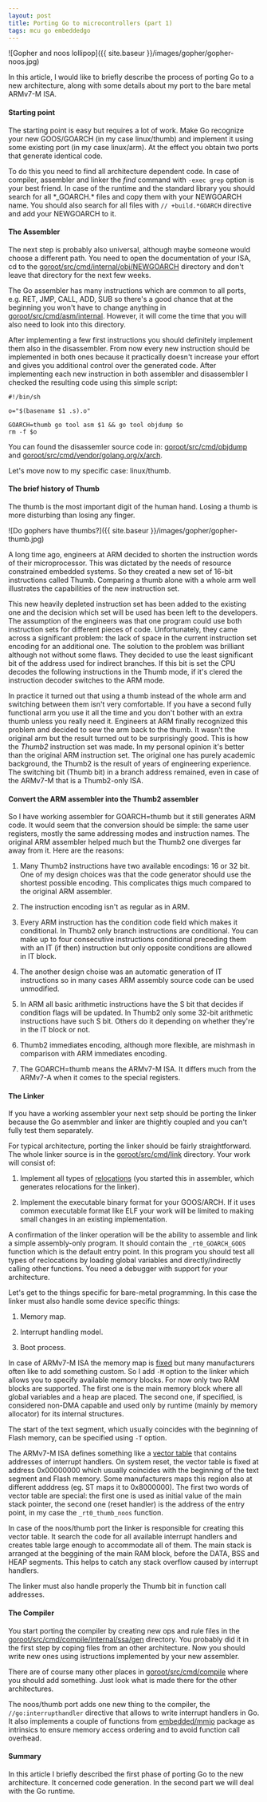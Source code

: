 ```yaml
---
layout: post
title: Porting Go to microcontrollers (part 1)
tags: mcu go embeddedgo
---
```


![Gopher and noos lollipop]({{ site.baseur }}/images/gopher/gopher-noos.jpg)

<!--more-->

In this article, I would like to briefly describe the process of porting Go to a new architecture, along with some details about my port to the bare metal ARMv7-M ISA.

#### Starting point

The starting point is easy but requires a lot of work. Make Go recognize your new GOOS/GOARCH (in my case linux/thumb) and implement it using some existing port (in my case linux/arm). At the effect you obtain two ports that generate identical code.

To do this you need to find all architecture dependent code. In case of compiler, assembler and linker the *find* command with `-exec grep` option is your best friend. In case of the runtime and the standard library you should search for all \*_GOARCH.\* files and copy them with your NEWGOARCH name. You should also search for all files with `// +build.*GOARCH` directive and add your NEWGOARCH to it.

#### The Assembler

The next step is probably also universal, although maybe someone would choose a different path. You need to open the documentation of your ISA, cd to the [goroot/src/cmd/internal/obj/NEWGOARCH](https://github.com/embeddedgo/go/tree/embedded/src/cmd/internal/obj/thumb) directory and don't leave that directory for the next few weeks.

The Go assembler has many instructions which are common to all ports, e.g. RET, JMP, CALL, ADD, SUB so there's a good chance that at the beginning you won't have to change anything in [goroot/src/cmd/asm/internal](https://github.com/embeddedgo/go/tree/embedded/src/cmd/asm/internal). However, it will come the time that you will also need to look into this directory.

After implementing a few first instructions you should definitely implement them also in the disassembler. From now every new instruction should be implemented in both ones because it practically doesn't increase your effort and gives you additional control over the generated code. After implementing each new instruction in both assembler and disassembler I checked the resulting code using this simple script:

```
#!/bin/sh

o="$(basename $1 .s).o"

GOARCH=thumb go tool asm $1 && go tool objdump $o
rm -f $o
```
You can found the disassemler source code in: [goroot/src/cmd/objdump](https://github.com/embeddedgo/go/tree/embedded/src/cmd/objdump) and [goroot/src/cmd/vendor/golang.org/x/arch](https://github.com/embeddedgo/go/tree/embedded/src/cmd/vendor/golang.org/x/arch).

Let's move now to my specific case: linux/thumb.

#### The brief history of Thumb

The thumb is the most important digit of the human hand. Losing a thumb is more disturbing than losing any finger.

![Do gophers have thumbs?]({{ site.baseur }}/images/gopher/gopher-thumb.jpg)

A long time ago, engineers at ARM decided to shorten the instruction words of
their microprocessor. This was dictated by the needs of resource constrained
embedded systems. So they created a new set of 16-bit instructions called Thumb.
Comparing a thumb alone with a whole arm well illustrates the capabilities of the new instruction set.

This new heavily depleted instruction set has been added to the existing one and the decision which set will be used has been left to the developers. The assumption of the engineers was that one program could use both instruction sets for different pieces of code. Unfortunately, they came across a significant problem: the lack of space in the current instruction set encoding for an additional one. The solution to the problem was brilliant although not without some flaws. They decided to use the least significant bit of the address used for indirect branches. If this bit is set the CPU decodes the following instructions in the Thumb mode, if it's clered the instruction decoder switches to the ARM mode.

In practice it turned out that using a thumb instead of the whole arm and switching between them isn't very comfortable. If you have a second fully functional arm you use it all the time and you don't bother with an extra thumb unless you really need it. Engineers at ARM finally recognized this problem and decided to sew the arm back to the thumb. It wasn't the original arm but the result turned out to be surprisingly good. This is how the *Thumb2* instruction set was made. In my personal opinion it's better than the original ARM instruction set. The original one has purely academic background, the Thumb2 is the result of years of engineering experience. The switching bit (Thumb bit) in a branch address remained, even in case of the ARMv7-M that is a Thumb2-only ISA.

#### Convert the ARM assembler into the Thumb2 assembler

So I have working assembler for GOARCH=thumb but it still generates ARM code. It would seem that the conversion should be simple: the same user registers,
mostly the same addressing modes and instruction names. The original ARM
assembler helped much but the Thumb2 one diverges far away from it. Here are the reasons:

1. Many Thumb2 instructions have two available encodings: 16 or 32 bit. One of my design choices was that the code generator should use the shortest possible encoding. This complicates thigs much compared to the original ARM assembler.

2. The instruction encoding isn't as regular as in ARM.

3. Every ARM instruction has the condition code field which makes it conditional. In Thumb2 only branch instructions are conditional. You can make up to four consecutive instructions conditional preceding them with an IT (if then) instruction but only opposite conditions are allowed in IT block.

4. The another design choise was an automatic generation of IT instructions so in many cases ARM assembly source code can be used unmodified.

5. In ARM all basic arithmetic instructions have the S bit that decides if condition flags will be updated. In Thumb2 only some 32-bit arithmetic instructions have such S bit. Others do it depending on whether they're in the IT block or not.

6. Thumb2 immediates encoding, although more flexible, are mishmash in comparison with ARM immediates encoding.

7. The GOARCH=thumb means the ARMv7-M ISA. It differs much from the ARMv7-A when it comes to the special registers.

#### The Linker

If you have a working assembler your next setp should be porting the linker because the Go asemmbler and linker are thightly coupled and you can't fully test them separately.

For typical architecture, porting the linker should be fairly straightforward. The whole linker source is in the [goroot/src/cmd/link](https://github.com/embeddedgo/go/tree/embedded/src/cmd/link) directory. Your work will consist of:

1. Implement all types of [relocations](https://www.altoros.com/blog/golang-internals-part-3-the-linker-object-files-and-relocations/) (you started this in assembler, which generates relocations for the linker).

2. Implement the executable binary format for your GOOS/ARCH. If it uses common executable format like ELF your work will be limited to making small changes in an existing implementation.

A confirmation of the linker operation will be the ability to assemble and link a simple assembly-only program. It should contain the `_rt0_GOARCH_GOOS` function which is the default entry point. In this program you should test all types of reclocations by loading global variables and directly/indirectly calling other functions. You need a debugger with support for your architecture.

Let's get to the things specific for bare-metal programming. In this case the linker must also handle some device specific things:

1. Memory map.

2. Interrupt handling model.

3. Boot process.

In case of ARMv7-M ISA the memory map is [fixed](http://infocenter.arm.com/help/index.jsp?topic=/com.arm.doc.dui0203h/BEIFDEEB.html) but many manufacturers often like to add something custom. So I add `-M` option to the linker which allows you to specify available memory blocks. For now only two RAM blocks are supported. The first one is the main memory block where all global variables and a heap are placed. The second one, if specified, is considered non-DMA capable and used only by runtime (mainly by memory allocator) for its internal structures.

The start of the text segment, which usually coincides with the beginning of Flash memory, can be specified using `-T` option.

The ARMv7-M ISA defines something like a [vector table](http://infocenter.arm.com/help/index.jsp?topic=/com.arm.doc.dui0552a/BABIFJFG.html) that contains addresses of interrupt handlers. On system reset, the vector table is fixed at address 0x00000000 which usually coincides with the beginning of the text segment and Flash memory. Some manufacturers maps this region also at different adddress (eg. ST maps it to 0x8000000). The first two words of vector table are special: the first one is used as initial value of the main stack pointer, the second one (reset handler) is the address of the entry point, in my case the `_rt0_thumb_noos` function.

In case of the noos/thumb port the linker is responsible for creating this vector table. It search the code for all available interrupt handlers and creates table large enough to accommodate all of them. The main stack is arranged at the beggining of the main RAM block, before the DATA, BSS and HEAP segments. This helps to catch any stack overflow caused by interrupt handlers.

The linker must also handle properly the Thumb bit in function call addresses.

#### The Compiler

You start porting the compiler by creating new ops and rule files in the [goroot/src/cmd/compile/internal/ssa/gen](https://github.com/embeddedgo/go/tree/embedded/src/cmd/compile/internal/ssa/gen) directory. You probably did it in the first step by coping files from an other architecture. Now you should write new ones using istructions implemented by your new assembler.

There are of course many other places in [goroot/src/cmd/compile](https://github.com/embeddedgo/go/tree/embedded/src/cmd/compile) where you should add something. Just look what is made there for the other architectures.

The noos/thumb port adds one new thing to the compiler, the `//go:interrupthandler` directive that allows to write interrupt handlers in Go. It also implements a couple of functions from [embedded/mmio](https://github.com/embeddedgo/go/tree/embedded/src/embedded/mmio) package as intrinsics to ensure memory access ordering and to avoid function call overhead.

#### Summary

In this article I briefly described the first phase of porting Go to the new architecture. 
It concerned code generation. In the second part we will deal with the Go runtime.
